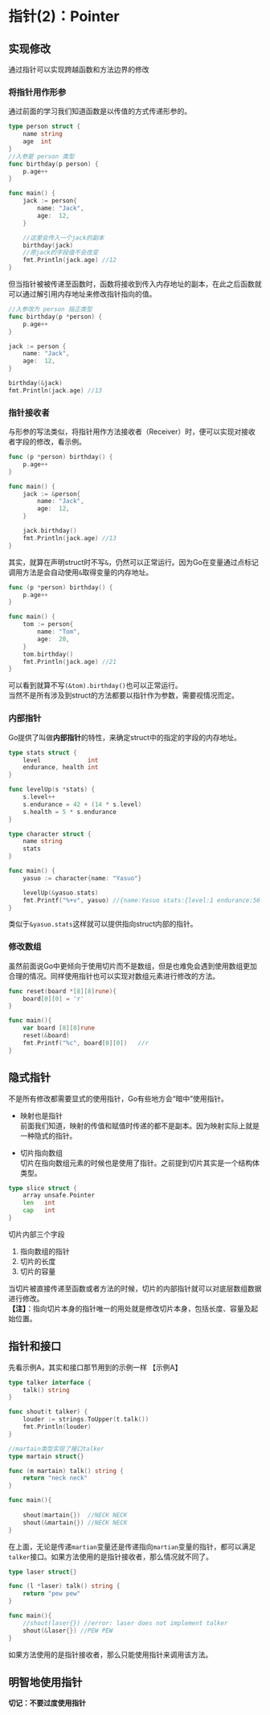 # 指针(2)：Pointer

## 实现修改
通过指针可以实现跨越函数和方法边界的修改

### 将指针用作形参
通过前面的学习我们知道函数是以传值的方式传递形参的。
```go
type person struct {
	name string
	age  int
}
//入参是 person 类型
func birthday(p person) {
	p.age++
}

func main() {
	jack := person{
		name: "Jack",
		age:  12,
	}

    //这里会传入一个jack的副本
	birthday(jack)
    //原jack的字段值不会改变
	fmt.Println(jack.age) //12    
}
```
但当指针被被传递至函数时，函数将接收到传入内存地址的副本，在此之后函数就可以通过解引用内存地址来修改指针指向的值。
```go
//入参改为 person 指正类型
func birthday(p *person) {
	p.age++
}

jack := person {
    name: "Jack",
    age:  12,
}

birthday(&jack)
fmt.Println(jack.age) //13
```
### 指针接收者
与形参的写法类似，将指针用作方法接收者（Receiver）时，便可以实现对接收者字段的修改，看示例。
```go
func (p *person) birthday() {
	p.age++
}

func main() {
	jack := &person{
		name: "Jack",
		age:  12,
	}

	jack.birthday()
	fmt.Println(jack.age) //13
}
```
其实，就算在声明struct时不写`&`，仍然可以正常运行。因为Go在变量通过点标记调用方法是会自动使用`&`取得变量的内存地址。
```go
func (p *person) birthday() {
	p.age++
}

func main() {
	tom := person{
		name: "Tom",
		age:  20,
	}
	tom.birthday()
	fmt.Println(jack.age) //21
}
```
可以看到就算不写`(&tom).birthday()`也可以正常运行。   
当然不是所有涉及到struct的方法都要以指针作为参数，需要视情况而定。

### 内部指针
Go提供了叫做**内部指针**的特性，来确定struct中的指定的字段的内存地址。
```go
type stats struct {
	level             int
	endurance, health int
}

func levelUp(s *stats) {
	s.level++
	s.endurance = 42 + (14 * s.level)
	s.health = 5 * s.endurance
}

type character struct {
	name string
	stats
}

func main() {
	yasuo := character{name: "Yasuo"}

	levelUp(&yasuo.stats)
	fmt.Printf("%+v", yasuo) //{name:Yasuo stats:{level:1 endurance:56 health:280}}
}
```
类似于`&yasuo.stats`这样就可以提供指向struct内部的指针。

### 修改数组
虽然前面说Go中更倾向于使用切片而不是数组，但是也难免会遇到使用数组更加合理的情况。同样使用指针也可以实现对数组元素进行修改的方法。
```go
func reset(board *[8][8]rune){
    board[0][0] = 'r'
}

func main(){
    var board [8][8]rune
    reset(&board)
    fmt.Printf("%c", board[0][0])   //r
}
```

## 隐式指针
不是所有修改都需要显式的使用指针，Go有些地方会“暗中”使用指针。
* 映射也是指针   
前面我们知道，映射的传值和赋值时传递的都不是副本。因为映射实际上就是一种隐式的指针。

* 切片指向数组   
切片在指向数组元素的时候也是使用了指针。之前提到切片其实是一个结构体类型。
```go
type slice struct {
    array unsafe.Pointer 
    len   int
    cap   int
}
```
切片内部三个字段
1. 指向数组的指针
2. 切片的长度
3. 切片的容量  

当切片被直接传递至函数或者方法的时候，切片的内部指针就可以对底层数组数据进行修改。   
**【注】**：指向切片本身的指针唯一的用处就是修改切片本身，包括长度、容量及起始位置。

## 指针和接口
先看示例A，其实和接口那节用到的示例一样
【示例A】
```go
type talker interface {
	talk() string
}

func shout(t talker) {
	louder := strings.ToUpper(t.talk())
	fmt.Println(louder)
}

//martain类型实现了接口talker
type martain struct{}

func (m martain) talk() string {
	return "neck neck"
}

func main(){
	
	shout(martain{})  //NECK NECK
	shout(&martain{}) //NECK NECK
}
```
在上面，无论是传递`martian`变量还是传递指向`martian`变量的指针，都可以满足`talker`接口。如果方法使用的是指针接收者，那么情况就不同了。
```go
type laser struct{}

func (l *laser) talk() string {
	return "pew pew"
}

func main(){
	//shout(laser{}) //error: laser does not implement talker
	shout(&laser{}) //PEW PEW
}

```
如果方法使用的是指针接收者，那么只能使用指针来调用该方法。

## 明智地使用指针
**切记：不要过度使用指针**